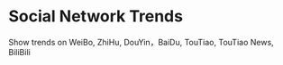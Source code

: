 # Social Network Trends

Show trends on WeiBo, ZhiHu, DouYin，BaiDu, TouTiao, TouTiao News, BiliBili
